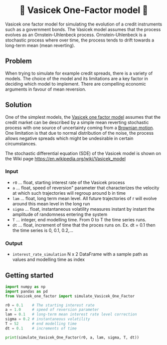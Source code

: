 <h1 align="center" style="border-botom: none">
  <b>
    🐍 Vasicek One-Factor model 🐍     
  </b>
</h1>

Vasicek one factor model for simulating the evolution of a credit instruments such as a government bonds. The Vasicek model assumes that the process evolves as an Ornstein-Uhlenbeck process. Ornstein-Uhlenbeck is a stochastic process where over time, the process tends to drift towards a long-term mean (mean reverting). 

## Problem
When trying to simulate for example credit spreads, there is a variety of models. The choice of the model and its limitations are a key factor in deciding which model to implement. There are compelling economic arguments in favour of mean reversion.  

## Solution
One of the simplest models, the [Vasicek one factor model](https://en.wikipedia.org/wiki/Vasicek_model) assumes that the credit market can be described by a simple mean reverting stochastic process with one source of uncertainty coming from a [Brownian motion](https://en.wikipedia.org/wiki/Brownian_motion). One limitation is that due to normal distribution of the noise, the process allows negative spreads which might be undesirable in certain circumstances.

The stochastic differential equation (SDE) of the Vasicek model is shown on the Wiki page https://en.wikipedia.org/wiki/Vasicek_model 

### Input

  - `r0`    ... float, starting interest rate of the Vasicek process
  - `a`     ... float, speed of reversion" parameter that characterizes the velocity at which such trajectories will regroup around b in time
  - `lam`   ... float, long term mean level. All future trajectories of r will evolve around this mean level in the long run
  - `sigma` ... float, instantaneous volatility measures instant by instant the amplitude of randomness entering the system
  - `T`     ... integer, end modelling time. From 0 to T the time series runs.
  - `dt`    ... float, increment of time that the proces runs on. Ex. dt = 0.1 then the time series is 0, 0.1, 0.2,...

### Output

 - `interest_rate_simulation` N x 2 DataFrame with a sample path as values and modelling time as index

## Getting started
```python
import numpy as np
import pandas as pd
from Vasicek_one_factor import simulate_Vasicek_One_Factor

r0 = 0.1    # The starting interest rate
a = 1.0     # speed of reversion parameter
lam = 0.1   # long-term mean interest rate level correction
sigma = 0.2 # instantaneous volatility
T = 52      # end modelling time
dt = 0.1    # increments of time

print(simulate_Vasicek_One_Factor(r0, a, lam, sigma, T, dt))
```
